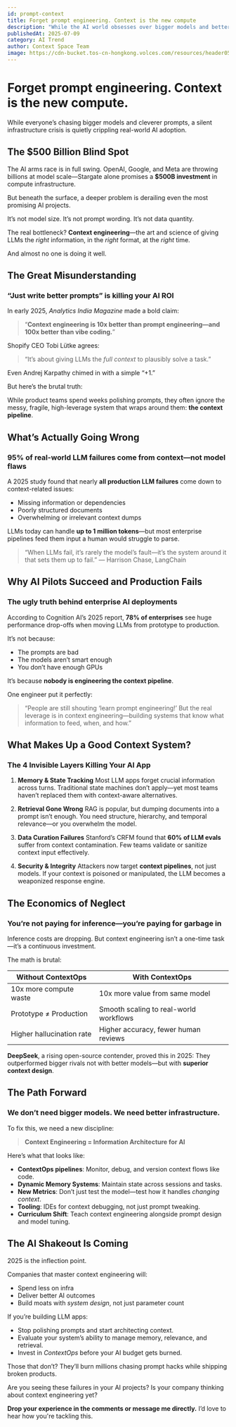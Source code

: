 ```yaml
---
id: prompt-context
title: Forget prompt engineering. Context is the new compute
description: "While the AI world obsesses over bigger models and better prompts, the next wave of AI success won’t be won by prompt whisperers, but by teams who treat context as infrastructure. "
publishedAt: 2025-07-09
category: AI Trend
author: Context Space Team
image: https://cdn-bucket.tos-cn-hongkong.volces.com/resources/header05_1752144260467.jpg
---
```



# Forget prompt engineering. Context is the new compute.

While everyone’s chasing bigger models and cleverer prompts, a silent infrastructure crisis is quietly crippling real-world AI adoption.

## The $500 Billion Blind Spot

The AI arms race is in full swing. OpenAI, Google, and Meta are throwing billions at model scale—Stargate alone promises a **$500B investment** in compute infrastructure.

But beneath the surface, a deeper problem is derailing even the most promising AI projects.

It’s not model size.
It’s not prompt wording.
It’s not data quantity.

The real bottleneck? **Context engineering**—the art and science of giving LLMs the *right* information, in the *right* format, at the *right* time.

And almost no one is doing it well.


## The Great Misunderstanding

### “Just write better prompts” is killing your AI ROI

In early 2025, *Analytics India Magazine* made a bold claim:
> “**Context engineering is 10x better than prompt engineering—and 100x better than vibe coding.**”

Shopify CEO Tobi Lütke agrees:
> “It’s about giving LLMs the *full context* to plausibly solve a task.”

Even Andrej Karpathy chimed in with a simple “+1.”

But here’s the brutal truth:

While product teams spend weeks polishing prompts, they often ignore the messy, fragile, high-leverage system that wraps around them: **the context pipeline**.


## What’s Actually Going Wrong

### 95% of real-world LLM failures come from context—not model flaws

A 2025 study found that nearly **all production LLM failures** come down to context-related issues:
- Missing information or dependencies
- Poorly structured documents
- Overwhelming or irrelevant context dumps

LLMs today can handle **up to 1 million tokens**—but most enterprise pipelines feed them input a human would struggle to parse.

> “When LLMs fail, it’s rarely the model’s fault—it’s the system around it that sets them up to fail.”
— Harrison Chase, LangChain


## Why AI Pilots Succeed and Production Fails

### The ugly truth behind enterprise AI deployments

According to Cognition AI’s 2025 report, **78% of enterprises** see huge performance drop-offs when moving LLMs from prototype to production.

It’s not because:
- The prompts are bad
- The models aren’t smart enough
- You don’t have enough GPUs

It’s because **nobody is engineering the context pipeline**.

One engineer put it perfectly:
> “People are still shouting ‘learn prompt engineering!’ But the real leverage is in context engineering—building systems that know what information to feed, when, and how.”


## What Makes Up a Good Context System?

### The 4 Invisible Layers Killing Your AI App

1. **Memory & State Tracking**
   Most LLM apps forget crucial information across turns. Traditional state machines don’t apply—yet most teams haven’t replaced them with context-aware alternatives.

2. **Retrieval Gone Wrong**
   RAG is popular, but dumping documents into a prompt isn’t enough. You need structure, hierarchy, and temporal relevance—or you overwhelm the model.

3. **Data Curation Failures**
   Stanford’s CRFM found that **60% of LLM evals** suffer from context contamination. Few teams validate or sanitize context input effectively.

4. **Security & Integrity**
   Attackers now target **context pipelines**, not just models. If your context is poisoned or manipulated, the LLM becomes a weaponized response engine.


## The Economics of Neglect

### You’re not paying for inference—you’re paying for garbage in

Inference costs are dropping. But context engineering isn’t a one-time task—it’s a continuous investment.

The math is brutal:

| Without ContextOps | With ContextOps |
|--------------------|-----------------|
| 10x more compute waste | 10x more value from same model |
| Prototype ≠ Production | Smooth scaling to real-world workflows |
| Higher hallucination rate | Higher accuracy, fewer human reviews |

**DeepSeek**, a rising open-source contender, proved this in 2025:
They outperformed bigger rivals not with better models—but with **superior context design**.


## The Path Forward

### We don’t need bigger models. We need better infrastructure.

To fix this, we need a new discipline:

> **Context Engineering = Information Architecture for AI**

Here’s what that looks like:

- **ContextOps pipelines**: Monitor, debug, and version context flows like code.
- **Dynamic Memory Systems**: Maintain state across sessions and tasks.
- **New Metrics**: Don’t just test the model—test how it handles *changing context*.
- **Tooling**: IDEs for context debugging, not just prompt tweaking.
- **Curriculum Shift**: Teach context engineering alongside prompt design and model tuning.


## The AI Shakeout Is Coming

2025 is the inflection point.

Companies that master context engineering will:
- Spend less on infra
- Deliver better AI outcomes
- Build moats with *system design*, not just parameter count

If you’re building LLM apps:
- Stop polishing prompts and start architecting context.
- Evaluate your system’s ability to manage memory, relevance, and retrieval.
- Invest in *ContextOps* before your AI budget gets burned.

Those that don’t?
They’ll burn millions chasing prompt hacks while shipping broken products.

Are you seeing these failures in your AI projects?
Is your company thinking about context engineering yet?

**Drop your experience in the comments or message me directly.**
I’d love to hear how you're tackling this.
